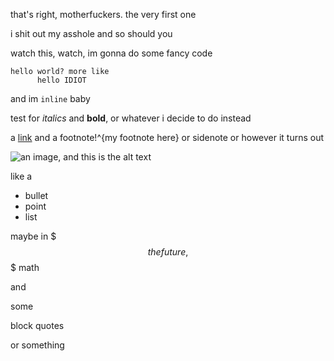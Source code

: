 that's right, motherfuckers. the very first one

i shit out my asshole and so should you

watch this, watch, im gonna do some fancy code

```
hello world? more like
      hello IDIOT
```

and im `inline` baby

test for *italics* and **bold**, or whatever i decide to do instead

a [link](https://tagpro.gg) and a footnote!^{my footnote here} or sidenote or however it turns out

![an image, and this is the alt text](thumbs/twitter.jpg)

like a

* bullet
* point
* list

maybe in
$$$
the future,
$$$
math

>>>
and
>>>>
some
>>>>
block quotes
>>>

or something